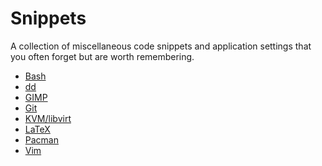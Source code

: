 # Snippets

A collection of miscellaneous code snippets and application settings that you
often forget but are worth remembering.

 * [Bash](bash.md)
 * [dd](dd.md)
 * [GIMP](gimp.md)
 * [Git](git.md)
 * [KVM/libvirt](kvm.md)
 * [LaTeX](latex.md)
 * [Pacman](pacman.md)
 * [Vim](vim.md)
